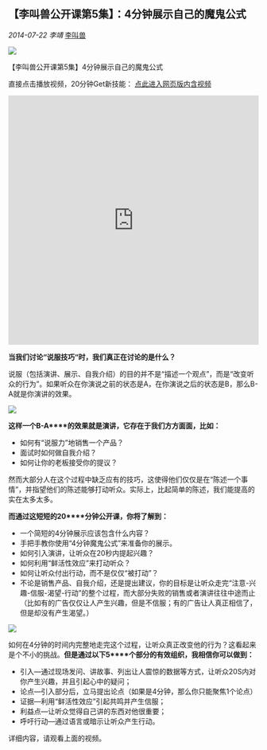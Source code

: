 ## 【李叫兽公开课第5集】：4分钟展示自己的魔鬼公式

*2014-07-22* *李靖* [李叫兽](https://mp.weixin.qq.com/s?__biz=MzA5NTMxOTczOA==&mid=200353570&idx=1&sn=fef633b7df874590e6c94ebab105e692&scene=21&key=001aea40565292e62eddc4f4adebe0e55a13278527906a487aa5299e06cbe66ae69e7bdd62d604d0b46efa352dd4d680ebc0d4db7f709b31f5bef851bb3bcc097539aea2499f340c693e30687148dd29&ascene=7&uin=MjQwNzMxODYwNQ%3D%3D&devicetype=Windows+8&version=6203005d&pass_ticket=xOhI1VQDG%2FzwbhWgqYvgjLhswwNIUGjt8DUL4fp00EDxCVadhAwYny0MJ9B2H%2Fmr&winzoom=1.125##)

![](http://mmbiz.qpic.cn/mmbiz/As7mscS0UOC8xBQCRibzGyR1lRPqk2eqr3xSW3g1WfX0hadCuibnWyAk1njbdnIRicb54asDibNaG6A5mLLOGgOtWA/0?tp=webp&wxfrom=5)

【李叫兽公开课第5集】4分钟展示自己的魔鬼公式

直接点击播放视频，20分钟Get新技能：
[点此进入网页版内含视频]( http://mp.weixin.qq.com/s/Pkvxafx-8DrG7DrQKprEhg  )
<iframe allowfullscreen="" frameborder="0" height="501" src="https://v.qq.com/iframe/player.html?vid=t01326er1u3&amp;width=668&amp;height=501&amp;auto=0&amp;encryptVer=6.0&amp;platform=61001&amp;cKey=NiDl+p7t7z/WZ/NLC9U6ZTuyvoFcHAcxZHcAldTqBBf3A6hcW7vdWvLv7GBimGtu" style="margin: 0px; padding: 0px; max-width: 100%; box-sizing: border-box !important; word-wrap: break-word !important; z-index: 1; width: 668px !important; height: 501px !important;" width="668"></iframe>

**当我们讨论“说服技巧“时，我们真正在讨论的是什么？**

说服（包括演讲、展示、自我介绍）的目的并不是“描述一个观点”，而是“改变听众的行为”。如果听众在你演说之前的状态是A，在你演说之后的状态是B，那么B-A就是你演讲的效果。

![](http://mmbiz.qpic.cn/mmbiz/As7mscS0UOC8xBQCRibzGyR1lRPqk2eqrukbiaq7vgTDQkal6593D9vqA84KicoMqwLXejE6OaSdibOTfPrCkTE9Ng/640?tp=webp&wxfrom=5&wx_lazy=1)

**这样一个B-A****的效果就是演讲，它存在于我们方方面面，比如：**

- 如何有“说服力”地销售一个产品？
- 面试时如何做自我介绍？
- 如何让你的老板接受你的提议？

然而大部分人在这个过程中缺乏应有的技巧，这使得他们仅仅是在“陈述一个事情”，并指望他们的陈述能够打动听众。实际上，比起简单的陈述，我们能提高的实在太多太多。

**而通过这短短的20****分钟公开课，你将了解到：**

- 一个简短的4分钟展示应该包含什么内容？
- 手把手教你使用“4分钟魔鬼公式”来准备你的展示。
- 如何引入演讲，让听众在20秒内提起兴趣？
- 如何利用“鲜活性效应”来打动听众？
- 如何让听众付出行动，而不是仅仅“被打动”？
- 不论是销售产品、自我介绍，还是提出建议，你的目标是让听众走完“注意-兴趣-信服-渴望-行动”的整个过程，而大部分失败的销售或者演讲往往中途而止（比如有的广告仅仅让人产生兴趣，但是不信服；有的广告让人真正相信了，但是却没有产生渴望。）

![](http://mmbiz.qpic.cn/mmbiz/As7mscS0UOC8xBQCRibzGyR1lRPqk2eqrribaC1u39QN4ibFAQHvPw5EhrDFmqRvV91OhYLsicl585v4gm4RXMFibNA/640?tp=webp&wxfrom=5&wx_lazy=1)

如何在4分钟的时间内完整地走完这个过程，让听众真正改变他的行为？这看起来是个不小的挑战。**但是通过以下5****个部分的有效组织，我相信你可以做到：**

- 引入—通过现场发问、讲故事、列出让人震惊的数据等方式，让听众20S内对你产生兴趣，并且引起心中的疑问；
- 论点—引入部分后，立马提出论点（如果是4分钟，那么你只能聚焦1个论点）
- 证据—利用“鲜活性效应”引起共鸣并产生信服；
- 利益点—让听众觉得自己讲的东西对他很重要；
- 呼吁行动—通过语言或暗示让听众产生行动。

详细内容，请观看上面的视频。